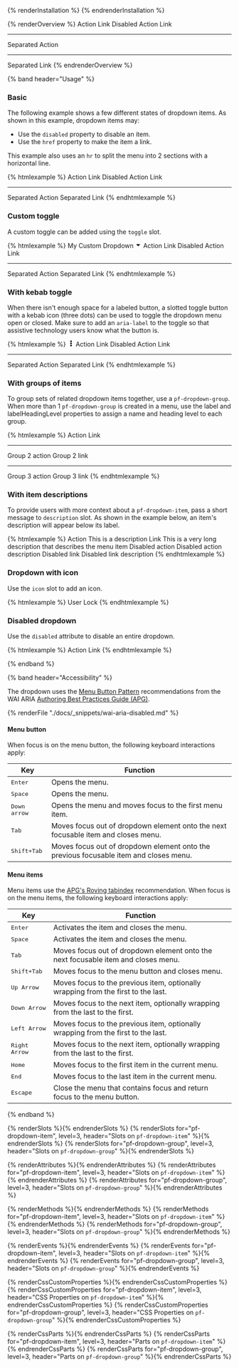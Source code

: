 {% renderInstallation %} {% endrenderInstallation %}

<script type="module">
import '@patternfly/elements/pf-dropdown/pf-dropdown.js';
</script>

{% renderOverview %}
  <pf-dropdown>
    <pf-dropdown-item>Action</pf-dropdown-item>
    <pf-dropdown-item href="#">Link</pf-dropdown-item>
    <pf-dropdown-item disabled>Disabled Action</pf-dropdown-item>
    <pf-dropdown-item disabled href="#">Link</pf-dropdown-item>
    <hr>
    <pf-dropdown-item>Separated Action</pf-dropdown-item>
    <hr>
    <pf-dropdown-item href="#">Separated Link</pf-dropdown-item>
  </pf-dropdown>
{% endrenderOverview %}

{% band header="Usage" %}

### Basic

The following example shows a few different states of dropdown items. As shown in this example, dropdown items may:

- Use the `disabled` property to disable an item.
- Use the `href` property to make the item a link.

This example also uses an `hr` to split the menu into 2 sections with a horizontal line.

{% htmlexample %}
  <pf-dropdown>
    <pf-dropdown-item>Action</pf-dropdown-item>
    <pf-dropdown-item href="#">Link</pf-dropdown-item>
    <pf-dropdown-item disabled>Disabled Action</pf-dropdown-item>
    <pf-dropdown-item disabled href="#">Link</pf-dropdown-item>
    <hr>
    <pf-dropdown-item>Separated Action</pf-dropdown-item>
    <pf-dropdown-item href="#">Separated Link</pf-dropdown-item>
  </pf-dropdown>
{% endhtmlexample %}

### Custom toggle

A custom toggle can be added using the `toggle` slot.

{% htmlexample %}
  <pf-dropdown>
    <pf-button slot="toggle" variant="control">
      My Custom Dropdown 
      <svg viewBox="0 0 320 512" fill="currentColor" aria-hidden="true"  width="1em" height="1em"><path d="M31.3 192h257.3c17.8 0 26.7 21.5 14.1 34.1L174.1 354.8c-7.8 7.8-20.5 7.8-28.3 0L17.2 226.1C4.6 213.5 13.5 192 31.3 192z"></path></svg>
    </pf-button>
    <pf-dropdown-item>Action</pf-dropdown-item>
    <pf-dropdown-item href="#">Link</pf-dropdown-item>
    <pf-dropdown-item disabled>Disabled Action</pf-dropdown-item>
    <pf-dropdown-item disabled href="#">Link</pf-dropdown-item>
    <hr>
    <pf-dropdown-item>Separated Action</pf-dropdown-item>
    <pf-dropdown-item href="#">Separated Link</pf-dropdown-item>
  </pf-dropdown>
{% endhtmlexample %}

### With kebab toggle

When there isn't enough space for a labeled button, a slotted toggle button with a kebab icon (three dots) can be used to toggle the dropdown menu open or closed. Make sure to add an `aria-label` to the toggle so that assistive technology users know what the button is.

{% htmlexample %}
<pf-dropdown>
  <pf-button slot="toggle" aria-label="Toggle" plain>
    <svg viewBox="0 0 192 512" fill="currentColor" aria-hidden="true" role="img" width="1em" height="1em"><path d="M96 184c39.8 0 72 32.2 72 72s-32.2 72-72 72-72-32.2-72-72 32.2-72 72-72zM24 80c0 39.8 32.2 72 72 72s72-32.2 72-72S135.8 8 96 8 24 40.2 24 80zm0 352c0 39.8 32.2 72 72 72s72-32.2 72-72-32.2-72-72-72-72 32.2-72 72z"></path></svg>
  </pf-button>
  <pf-dropdown-item>Action</pf-dropdown-item>
  <pf-dropdown-item href="#">Link</pf-dropdown-item>
  <pf-dropdown-item disabled>Disabled Action</pf-dropdown-item>
  <pf-dropdown-item disabled href="#">Link</pf-dropdown-item>
  <hr>
  <pf-dropdown-item>Separated Action</pf-dropdown-item>
  <pf-dropdown-item href="#">Separated Link</pf-dropdown-item>
</pf-dropdown>
{% endhtmlexample %}

### With groups of items

To group sets of related dropdown items together, use a `pf-dropdown-group`. When more than 1 `pf-dropdown-group` is created in a menu, use the label and labelHeadingLevel properties to assign a name and heading level to each group.

{% htmlexample %}
<pf-dropdown>
  <pf-dropdown-group>
    <pf-dropdown-item>Action</pf-dropdown-item>
    <pf-dropdown-item href="#">Link</pf-dropdown-item>
  </pf-dropdown-group>
  <hr>
  <pf-dropdown-group label="Group 2">
    <pf-dropdown-item>Group 2 action</pf-dropdown-item>
    <pf-dropdown-item href="#">Group 2 link</pf-dropdown-item>
  </pf-dropdown-group>
  <hr>
  <pf-dropdown-group label="Group 3">
    <pf-dropdown-item>Group 3 action</pf-dropdown-item>
    <pf-dropdown-item href="#">Group 3 link</pf-dropdown-item>
  </pf-dropdown-group>
</pf-dropdown>
{% endhtmlexample %}

### With item descriptions

To provide users with more context about a `pf-dropdown-item`, pass a short message to `description` slot. As shown in the example below, an item's description will appear below its label.

{% htmlexample %}
<pf-dropdown>
  <pf-dropdown-item>
    Action
    <span slot="description">This is a description</span>
  </pf-dropdown-item>
  <pf-dropdown-item href="#">
    Link
    <span slot="description">This is a very long description that describes the menu item</span>
  </pf-dropdown-item>
  <pf-dropdown-item disabled>
    Disabled action
    <span slot="description">Disabled action description</span>
  </pf-dropdown-item>
  <pf-dropdown-item disabled href="#">
    Disabled link
    <span slot="description">Disabled link description</span>
  </pf-dropdown-item>
</pf-dropdown>
{% endhtmlexample %}

### Dropdown with icon

Use the `icon` slot to add an icon.

{% htmlexample %}
<pf-dropdown>
  <pf-dropdown-item>
    <pf-icon icon="user" aria-label="user" size="md" slot="icon"></pf-icon>
    User
  </pf-dropdown-item>
  <pf-dropdown-item>
    <pf-icon icon="lock" aria-label="user" size="md" slot="icon"></pf-icon>
    Lock
  </pf-dropdown-item>
</pf-dropdown>
{% endhtmlexample %}

### Disabled dropdown

Use the `disabled` attribute to disable an entire dropdown.

{% htmlexample %}
<pf-dropdown disabled>
  <pf-dropdown-item>Action</pf-dropdown-item>
  <pf-dropdown-item href="#">Link</pf-dropdown-item>
</pf-dropdown>
{% endhtmlexample %}

{% endband %}

{% band header="Accessibility" %}

The dropdown uses the [Menu Button Pattern](https://www.w3.org/WAI/ARIA/apg/patterns/menu-button/) recommendations from the WAI ARIA [Authoring Best Practices Guide (APG)](https://www.w3.org/WAI/ARIA/apg).

{% renderFile "./docs/_snippets/wai-aria-disabled.md" %}

#### Menu button

When focus is on the menu button, the following keyboard interactions apply:

| Key                   | Function                                                                              |
| --------------------- | ------------------------------------------------------------------------------------- |
| <kbd>Enter</kbd>      | Opens the menu.                                                                       |
| <kbd>Space</kbd>      | Opens the menu.                                                                       |
| <kbd>Down arrow</kbd> | Opens the menu and moves focus to the first menu item.                                |
| <kbd>Tab</kbd>        | Moves focus out of dropdown element onto the next focusable item and closes menu.     |
| <kbd>Shift+Tab</kbd>  | Moves focus out of dropdown element onto the previous focusable item and closes menu. |

#### Menu items

Menu items use the [APG's Roving tabindex](https://www.w3.org/WAI/ARIA/apg/practices/keyboard-interface/#kbd_roving_tabindex) recommendation. When focus is on the menu items, the following keyboard interactions apply:

| Key                    | Function                                                                          |
| ---------------------- | --------------------------------------------------------------------------------- |
| <kbd>Enter</kbd>       | Activates the item and closes the menu.                                           |
| <kbd>Space</kbd>       | Activates the item and closes the menu.                                           |
| <kbd>Tab</kbd>         | Moves focus out of dropdown element onto the next focusable item and closes menu. |
| <kbd>Shift+Tab</kbd>   | Moves focus to the menu button and closes menu.                                   |
| <kbd>Up Arrow</kbd>    | Moves focus to the previous item, optionally wrapping from the first to the last. |
| <kbd>Down Arrow</kbd>  | Moves focus to the next item, optionally wrapping from the last to the first.     |
| <kbd>Left Arrow</kbd>  | Moves focus to the previous item, optionally wrapping from the first to the last. |
| <kbd>Right Arrow</kbd> | Moves focus to the next item, optionally wrapping from the last to the first.     |
| <kbd>Home</kbd>        | Moves focus to the first item in the current menu.                                |
| <kbd>End</kbd>         | Moves focus to the last item in the current menu.                                 |
| <kbd>Escape</kbd>      | Close the menu that contains focus and return focus to the menu button.           |

{% endband %}

{% renderSlots %}{% endrenderSlots %}
{% renderSlots for="pf-dropdown-item", level=3, header="Slots on `pf-dropdown-item`" %}{% endrenderSlots %}
{% renderSlots for="pf-dropdown-group", level=3, header="Slots on `pf-dropdown-group`" %}{% endrenderSlots %}

{% renderAttributes %}{% endrenderAttributes %}
{% renderAttributes for="pf-dropdown-item", level=3, header="Slots on `pf-dropdown-item`" %}{% endrenderAttributes %}
{% renderAttributes for="pf-dropdown-group", level=3, header="Slots on `pf-dropdown-group`" %}{% endrenderAttributes %}

{% renderMethods %}{% endrenderMethods %}
{% renderMethods for="pf-dropdown-item", level=3, header="Slots on `pf-dropdown-item`" %}{% endrenderMethods %}
{% renderMethods for="pf-dropdown-group", level=3, header="Slots on `pf-dropdown-group`" %}{% endrenderMethods %}

{% renderEvents %}{% endrenderEvents %}
{% renderEvents for="pf-dropdown-item", level=3, header="Slots on `pf-dropdown-item`" %}{% endrenderEvents %}
{% renderEvents for="pf-dropdown-group", level=3, header="Slots on `pf-dropdown-group`" %}{% endrenderEvents %}

{% renderCssCustomProperties %}{% endrenderCssCustomProperties %}
{% renderCssCustomProperties for="pf-dropdown-item", level=3, header="CSS Properties on `pf-dropdown-item`" %}{% endrenderCssCustomProperties %}
{% renderCssCustomProperties for="pf-dropdown-group", level=3, header="CSS Properties on `pf-dropdown-group`" %}{% endrenderCssCustomProperties %}

{% renderCssParts %}{% endrenderCssParts %}
{% renderCssParts for="pf-dropdown-item", level=3, header="Parts on `pf-dropdown-item`" %}{% endrenderCssParts %}
{% renderCssParts for="pf-dropdown-group", level=3, header="Parts on `pf-dropdown-group`" %}{% endrenderCssParts %}
